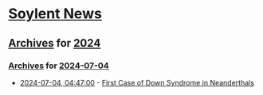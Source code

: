# [Soylent News](../../../README.md)

## [Archives](../../index.md) for [2024](../index.md)

### [Archives](../../index.md) for [2024-07-04](index.md)

* [2024-07-04, 04:47:00](https://soylentnews.org/article.pl?sid=24/07/02/0622238&from=rss) - [First Case of Down Syndrome in Neanderthals](https://soylentnews.org/article.pl?sid=24/07/02/0622238&from=rss)
